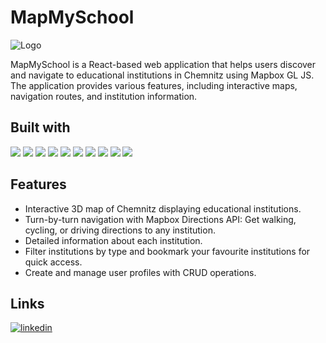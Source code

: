 # MapMySchool

![Logo](https://res.cloudinary.com/dcprg19es/image/upload/v1751037516/Github/sbicod8pwpjp7rxpmyzr.png)

MapMySchool is a React-based web application that helps users discover and navigate to educational institutions in Chemnitz using Mapbox GL JS. The application provides various features, including interactive maps, navigation routes, and institution information.



## Built with

<img src="https://img.shields.io/badge/CSS3-1572B6?style=for-the-badge&logo=css3&logoColor=white" /> <img src="https://img.shields.io/badge/Tailwind_CSS-38B2AC?style=for-the-badge&logo=tailwind-css&logoColor=white" /> <img src="https://img.shields.io/badge/JavaScript-323330?style=for-the-badge&logo=javascript&logoColor=F7DF1E" /> <img src="https://img.shields.io/badge/React-20232A?style=for-the-badge&logo=react&logoColor=61DAFB" /> <img src="https://img.shields.io/badge/Node%20js-339933?style=for-the-badge&logo=nodedotjs&logoColor=white" /> <img src="https://img.shields.io/badge/Express%20js-000000?style=for-the-badge&logo=express&logoColor=white" /> <img src="https://img.shields.io/badge/MongoDB-4EA94B?style=for-the-badge&logo=mongodb&logoColor=white" /> <img src="https://img.shields.io/badge/Postman-FF6C37?style=for-the-badge&logo=Postman&logoColor=white" /> <img src="https://img.shields.io/badge/VSCode-0078D4?style=for-the-badge&logo=visual%20studio%20code&logoColor=white" /> <img src="https://img.shields.io/badge/Mapbox-ffffff?style=for-the-badge&logo=mapbox&logoColor=007acc&color=ffffff" />
							

## Features

- Interactive 3D map of Chemnitz displaying educational institutions.
- Turn-by-turn navigation with Mapbox Directions API: Get walking, cycling, or driving directions to any institution.
- Detailed information about each institution.
- Filter institutions by type and bookmark your favourite institutions for quick access.
- Create and manage user profiles with CRUD operations.

## Links
[![linkedin](https://img.shields.io/badge/linkedin-0A66C2?style=for-the-badge&logo=linkedin&logoColor=white)](https://www.linkedin.com/in/shubham-manur-629006194/)
